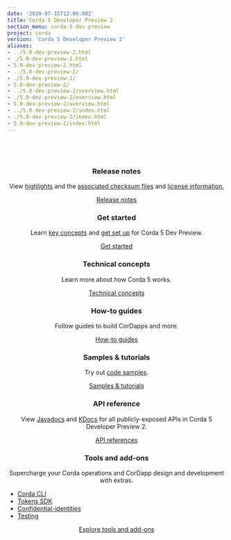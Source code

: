 ```yaml
---
date: '2020-07-15T12:00:00Z'
title: Corda 5 Developer Preview 2
section_menu: corda-5-dev-preview
project: corda
version: 'Corda 5 Developer Preview 2'
aliases:
- ../5.0-dev-preview-2.html
- ./5.0-dev-preview-2.html
- 5.0-dev-preview-2.html
- ../5.0-dev-preview-2/
- ./5.0-dev-preview-2/
- 5.0-dev-preview-2/
- ../5.0-dev-preview-2/overview.html
- ./5.0-dev-preview-2/overview.html
- 5.0-dev-preview-2/overview.html
- ../5.0-dev-preview-2/index.html
- ./5.0-dev-preview-2/index.html
- 5.0-dev-preview-2/index.html
---
```

<section class="section" style="text-align:center; color:white; background-image:url('bg-dark.jpg');">
  <h1>
    Corda 5 Developer Preview 2
  </h1>
</section>
<section class="section">
  <div class="row row-cols-1 row-cols-md-2 row-cols-xl-3 g-5">
  <div class="col">
    <div class="card h-100"  style="text-align: center">
      <div class="card-body">
        <h3 class="card-title">
          <span>Release notes</span></h3>
        <p>View <a href="5.0-dev-preview-2/release-notes/highlights.html" class="fw-semibold">highlights</a> and the <a href="5.0-dev-preview-2/release-notes/release-checksums-c5dp1.html" class="fw-semibold">associated checksum files</a> and <a href="5.0-dev-preview-2/legal-info/overview.html" class="fw-semibold">license information.</a></p>
      </div>
      <div class="card-footer">
        <a href="5.0-dev-preview-2/release-notes/release-notes-c5dp2.html" class="btn rounded">Release notes</a>
      </div>
    </div>
  </div>
      <div class="col">
        <div class="card h-100" style="text-align: center">
          <div class="card-body">
            <h3 class="card-title">
              <span>Get started</span></h3>
            <p>Learn <a href="5.0-dev-preview-2/getting-started/key-concepts.html" class="fw-semibold">key concepts</a> and <a href="5.0-dev-preview-2/getting-started/overview.html" class="fw-semibold">get set up</a> for Corda 5 Dev Preview.</p>
          </div>
          <div class="card-footer">
            <a href="5.0-dev-preview-2/getting-started/overview.html" class="btn rounded">Get started</a>
          </div>
        </div>
      </div>
      <div class="col">
        <div class="card h-100"  style="text-align: center">
          <div class="card-body">
            <h3 class="card-title">Technical concepts</h3>
            <p>Learn more about how Corda 5 works.</p>
          </div>
          <div class="card-footer">
            <a href="5.0-dev-preview-2/concepts/overview.html" class="btn rounded">Technical concepts</a>
          </div>
        </div>
      </div>
      <div class="col">
        <div class="card h-100"  style="text-align: center">
          <div class="card-body">
            <h3 class="card-title">
              <span>How-to guides</span></h3>
            Follow guides to build CorDapps and more.</p>
          </div>
          <div class="card-footer">
            <a href="5.0-dev-preview-2/how-to/overview.html" class="btn rounded">How-to guides</a>
          </div>
        </div>
      </div>
      <div class="col">
        <div class="card h-100"  style="text-align: center">
          <div class="card-body">
            <h3 class="card-title">
              <span>Samples & tutorials</span></h3>
            <p>Try out <a href="en/samples/overview.html" class="fw-semibold">code samples</a>.</p>
          </div>
          <div class="card-footer">
            <a href="5.0-dev-preview-2/samples/overview.html" class="btn rounded">Samples & tutorials</a>
          </div>
        </div>
      </div>
    <div class="col">
      <div class="card h-100"  style="text-align: center">
        <div class="card-body">
          <h3 class="card-title">API reference</h3>
          <p>View <a href="test.html">Javadocs</a> and <a href="test.html">KDocs</a> for all publicly-exposed APIs in Corda 5 Developer Preview 2.</p>
        </div>
        <div class="card-footer">
          <a href="5.0-dev-preview-2/api-ref/overview.html" class="btn rounded">API references</a>
        </div>
      </div>
    </div>
    <div class="col">
      <div class="card h-100"  style="text-align: center">
        <div class="card-body">
          <h3 class="card-title">Tools and add-ons</h3>
          <p>Supercharge your Corda operations and CorDapp design and development with extras.</p>
          <ul>
            <li style="text-align: left;"><a href="5.0-dev-preview-2/corda-cli/overview.html">Corda CLI</a></li>
            <li style="text-align: left;"><a href="5.0-dev-preview-2/tokens-sdk/overview.html">Tokens SDK</a></li>
            <li style="text-align: left;"><a href="5.0-dev-preview-2/confidential-identities/overview.html">Confidential-identities</a></li>
            <li style="text-align: left;"><a href="5.0-dev-preview-2/test/overview.html">Testing</a></li>
          </ul>
        </div>
        <div class="card-footer">
          <a href="en/tools.html" class="btn rounded">Explore tools and add-ons</a>
        </div>
      </div>
    </div>

</section>
